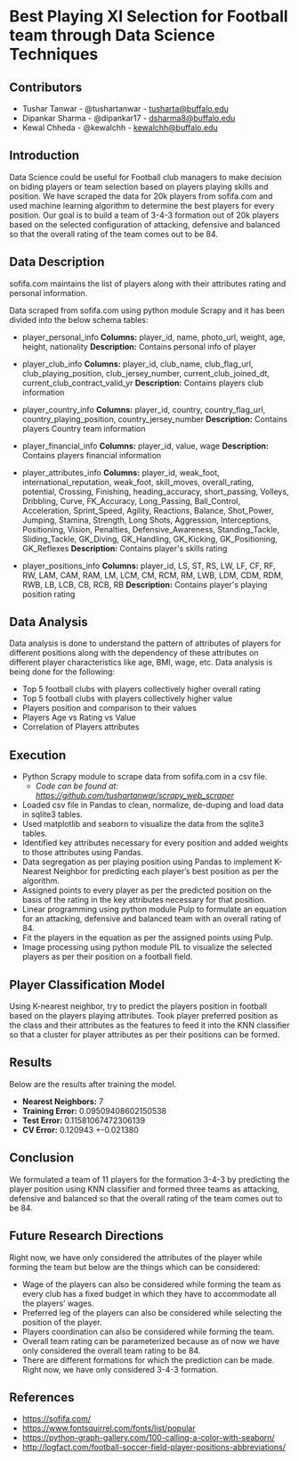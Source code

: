 # Best Playing XI Selection for Football team through Data Science Techniques

## Contributors

- Tushar Tanwar - @tushartanwar - tusharta@buffalo.edu
- Dipankar Sharma - @dipankar17 - dsharma8@buffalo.edu
- Kewal Chheda - @kewalchh - kewalchh@buffalo.edu

## Introduction

Data Science could be useful for Football club managers to make decision on biding players or team selection based on players playing skills and position. We have scraped the data for 20k players from sofifa.com and used machine learning algorithm to determine the best players for every position. Our goal is to build a team of 3-4-3 formation out of 20k players based on the selected configuration of attacking, defensive and balanced so that the overall rating of the team comes out to be 84.

## Data Description

sofifa.com maintains the list of players along with their attributes rating and personal information.

Data scraped from sofifa.com using python module Scrapy and it has been divided into the below schema tables:

- player_personal_info
  **Columns:** player_id, name, photo_url, weight, age, height, nationality
  **Description:** Contains personal info of player

- player_club_info
  **Columns:** player_id, club_name, club_flag_url, club_playing_position, club_jersey_number, current_club_joined_dt, current_club_contract_valid_yr
  **Description:** Contains players club information

- player_country_info
  **Columns:** player_id, country, country_flag_url, country_playing_position, country_jersey_number
  **Description:** Contains players Country team information

- player_financial_info
  **Columns:** player_id, value, wage
  **Description:** Contains players financial information

- player_attributes_info
  **Columns:** player_id, weak_foot, international_reputation, weak_foot, skill_moves, overall_rating, potential, Crossing, Finishing, heading_accuracy, short_passing, Volleys, Dribbling, Curve, FK_Accuracy, Long_Passing, Ball_Control, Acceleration, Sprint_Speed, Agility, Reactions, Balance, Shot_Power, Jumping, Stamina, Strength, Long Shots, Aggression, Interceptions, Positioning, Vision, Penalties, Defensive_Awareness, Standing_Tackle, Sliding_Tackle, GK_Diving, GK_Handling, GK_Kicking, GK_Positioning, GK_Reflexes
  **Description:** Contains player's skills rating

- player_positions_info
  **Columns:** player_id, LS, ST, RS, LW, LF, CF, RF, RW, LAM, CAM, RAM, LM, LCM, CM, RCM, RM, LWB, LDM, CDM, RDM, RWB, LB, LCB, CB, RCB, RB
  **Description:** Contains player's playing position rating

## Data Analysis

Data analysis is done to understand the pattern of attributes of players for different positions along with the dependency of these attributes on different player characteristics like age, BMI, wage, etc.
Data analysis is being done for the following:

- Top 5 football clubs with players collectively higher overall rating
- Top 5 football clubs with players collectively higher value
- Players position and comparison to their values
- Players Age vs Rating vs Value
- Correlation of Players attributes

## Execution

- Python Scrapy module to scrape data from sofifa.com in a csv file.
  - *Code can be found at: https://github.com/tushartanwar/scrapy_web_scraper*
- Loaded csv file in Pandas to clean, normalize, de-duping and load data in sqlite3 tables.
- Used matplotlib and seaborn to visualize the data from the sqlite3 tables.
- Identified key attributes necessary for every position and added weights to those attributes using Pandas.
- Data segregation as per playing position using Pandas to implement K-Nearest Neighbor for predicting each player’s best position as per the algorithm.
- Assigned points to every player as per the predicted position on the basis of the rating in the key attributes necessary for that position.
- Linear programming using python module Pulp to formulate an equation for an attacking,
  defensive and balanced team with an overall rating of 84.
- Fit the players in the equation as per the assigned points using Pulp.
- Image processing using python module PIL to visualize the selected players as per their position on a football field.

## Player Classification Model

Using K-nearest neighbor, try to predict the players position in football based on the players playing attributes.
Took player preferred position as the class and their attributes as the features to feed it into the KNN classifier so that a cluster for player attributes as per their positions can be formed.

## Results

Below are the results after training the model.

- **Nearest Neighbors:** 7
- **Training Error:** 0.09509408602150538
- **Test Error:** 0.11581067472306139
- **CV Error:** 0.120943 +-0.021380

## Conclusion

We formulated a team of 11 players for the formation 3-4-3 by predicting the player position using KNN classifier and formed three teams as attacking, defensive and balanced so that the overall rating of the team comes out to be 84.

## Future Research Directions

Right now, we have only considered the attributes of the player while forming the team but below are the things which can be considered:

- Wage of the players can also be considered while forming the team as every club has a fixed budget in which they have to accommodate all the players’ wages.
- Preferred leg of the players can also be considered while selecting the position of the player.
- Players coordination can also be considered while forming the team.
- Overall team rating can be parameterized because as of now we have only considered the
  overall team rating to be 84.
- There are different formations for which the prediction can be made. Right now, we have only considered 3-4-3 formation.

## References

- https://sofifa.com/
- https://www.fontsquirrel.com/fonts/list/popular
- https://python-graph-gallery.com/100-calling-a-color-with-seaborn/
- http://logfact.com/football-soccer-field-player-positions-abbreviations/